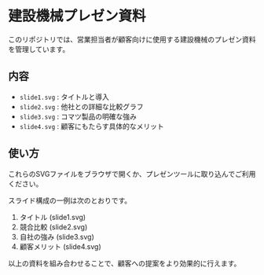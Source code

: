 # 建設機械プレゼン資料

このリポジトリでは、営業担当者が顧客向けに使用する建設機械のプレゼン資料を管理しています。

## 内容
- `slide1.svg` : タイトルと導入
- `slide2.svg` : 他社との詳細な比較グラフ
- `slide3.svg` : コマツ製品の明確な強み
- `slide4.svg` : 顧客にもたらす具体的なメリット

## 使い方
これらのSVGファイルをブラウザで開くか、プレゼンツールに取り込んでご利用ください。

スライド構成の一例は次のとおりです。
1. タイトル (slide1.svg)
2. 競合比較 (slide2.svg)
3. 自社の強み (slide3.svg)
4. 顧客メリット (slide4.svg)

以上の資料を組み合わせることで、顧客への提案をより効果的に行えます。
